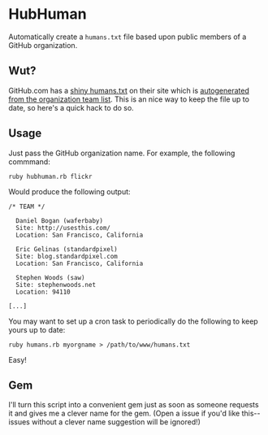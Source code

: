 # HubHuman

Automatically create a `humans.txt` file based upon public members of a GitHub organization.

## Wut?

GitHub.com has a [shiny humans.txt](http://github.com/humans.txt) on their site which is [autogenerated from the organization team list](http://www.quora.com/GitHub/Does-GitHub-keep-its-complete-employee-list-in-the-sites-humans-txt-file/answer/Zach-Holman).  This is an nice way to keep the file up to date, so here's a quick hack to do so.

## Usage

Just pass the GitHub organization name. For example, the following commmand:

    ruby hubhuman.rb flickr

Would produce the following output:

    /* TEAM */

      Daniel Bogan (waferbaby)
      Site: http://usesthis.com/
      Location: San Francisco, California

      Eric Gelinas (standardpixel)
      Site: blog.standardpixel.com
      Location: San Francisco, California

      Stephen Woods (saw)
      Site: stephenwoods.net
      Location: 94110

    [...]

You may want to set up a cron task to periodically do the following to keep yours up to date:

    ruby humans.rb myorgname > /path/to/www/humans.txt

Easy!

## Gem
I'll turn this script into a convenient gem just as soon as someone requests it and gives me a clever name for the gem. (Open a issue if you'd like this--issues without a clever name suggestion will be ignored!)
